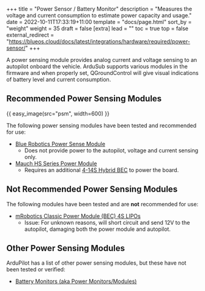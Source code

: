 +++
title = "Power Sensor / Battery Monitor"
description = "Measures the voltage and current consumption to estimate power capacity and usage."
date = 2022-10-11T17:33:19+11:00
template = "docs/page.html"
sort_by = "weight"
weight = 35
draft = false
[extra]
lead = ""
toc = true
top = false
external_redirect = "https://blueos.cloud/docs/latest/integrations/hardware/required/power-sensor/"
+++

A power sensing module provides analog current and voltage sensing to an autopilot onboard the vehicle. ArduSub supports various modules in the firmware and when properly set, QGroundControl will give visual indications of battery level and current consumption.

## Recommended Power Sensing Modules

{{ easy_image(src="psm", width=600) }}

The following power sensing modules have been tested and recommended for use:

* [Blue Robotics Power Sense Module](https://bluerobotics.com/store/comm-control-power/elec-packages/psm-asm-r2-rp/)
    * Does not provide power to the autopilot, voltage and current sensing only.
* [Mauch HS Series Power Module](https://www.mauch-electronic.com/hs-sensor-product)
    * Requires an additional [4-14S Hybrid BEC](https://www.mauch-electronic.com/4-14s-hyb-bec) to power the board.
    
## Not Recommended Power Sensing Modules

The following modules have been tested and are **not** recommended for use:

* [mRobotics Classic Power Module (BEC) 4S LIPOs](https://store.mrobotics.io/product-p/m10018a.htm)
    * Issue: For unknown reasons, will short circuit and send 12V to the autopilot, damaging both the power module and autopilot.

## Other Power Sensing Modules

ArduPilot has a list of other power sensing modules, but these have not been tested or verified:

* [Battery Monitors (aka Power Monitors/Modules)](https://ardupilot.org/copter/docs/common-powermodule-landingpage.html)
